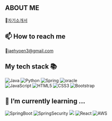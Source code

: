 ## ABOUT ME
📄[자기소개서](https://www.notion.so/hyun-e9aa4dd9ddc04c889fd974b81b545dc1)
<br>
## 📫 How to reach me
💬jaehyoen3@gmail.com
<br>

## My tech stack 📚

<img alt="Java" src="https://img.shields.io/badge/java-%23ED8B00.svg?&style=for-the-badge&logo=java&logoColor=white"/> ![Python](https://img.shields.io/badge/python-3670A0?style=for-the-badge&logo=python&logoColor=ffdd54) ![Spring](https://img.shields.io/badge/spring-%236DB33F.svg?style=for-the-badge&logo=spring&logoColor=white)
<img alt="oracle" src="https://img.shields.io/badge/oracle-F80000.svg?&style=for-the-badge&?cololr=red&logoColor=white"/><br>
<img alt="JavaScript" src="https://img.shields.io/badge/javascript%20-%23323330.svg?&style=for-the-badge&logo=javascript&logoColor=%23F7DF1E"/> <img alt="HTML5" src="https://img.shields.io/badge/html5%20-%23E34F26.svg?&style=for-the-badge&logo=html5&logoColor=white"/> <img alt="CSS3" src="https://img.shields.io/badge/css3%20-%231572B6.svg?&style=for-the-badge&logo=css3&logoColor=white"/> <img alt="Bootstrap" src="https://img.shields.io/badge/Bootstrap%20-7952B3.svg?&style=for-the-badge&logo=Bootstrap&logoColor=white"/>


## 🌱 I’m currently learning ...
![SpringBoot](https://img.shields.io/badge/-SpringBoot-6DB33F?style=for-the-badge&logo=SpringBoot&logoColor=white)
![SpringSecurity](https://img.shields.io/badge/-SpringSecurity-6DB33F?style=for-the-badge&logo=SpringSecurity&logoColor=white)
<img src="https://img.shields.io/badge/-JPA-6DB33F?style=for-the-badge&logo=Hibernate&logoColor=white"> 
![React](https://img.shields.io/badge/-React-222222?style=for-the-badge&logo=react)
![AWS](https://img.shields.io/badge/-AWS-232F3E?style=for-the-badge&logo=AmazonAWS)
